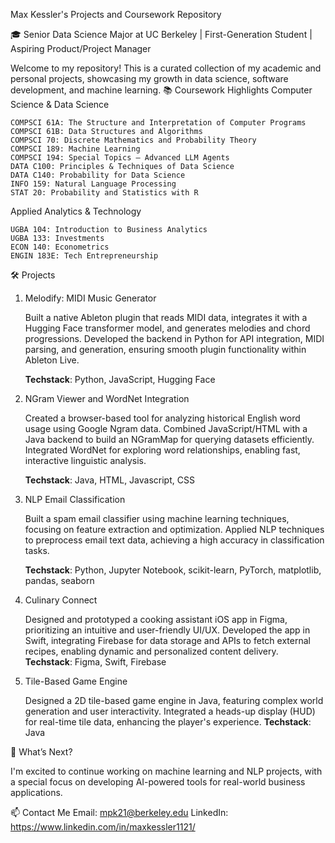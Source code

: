 Max Kessler's Projects and Coursework Repository

🎓 Senior Data Science Major at UC Berkeley | First-Generation Student | Aspiring Product/Project Manager

Welcome to my repository! This is a curated collection of my academic and personal projects, showcasing my growth in data science, software development, and machine learning.
📚 Coursework Highlights
Computer Science & Data Science

    COMPSCI 61A: The Structure and Interpretation of Computer Programs
    COMPSCI 61B: Data Structures and Algorithms
    COMPSCI 70: Discrete Mathematics and Probability Theory
    COMPSCI 189: Machine Learning 
    COMPSCI 194: Special Topics – Advanced LLM Agents
    DATA C100: Principles & Techniques of Data Science
    DATA C140: Probability for Data Science
    INFO 159: Natural Language Processing
    STAT 20: Probability and Statistics with R

Applied Analytics & Technology

    UGBA 104: Introduction to Business Analytics
    UGBA 133: Investments
    ECON 140: Econometrics
    ENGIN 183E: Tech Entrepreneurship

🛠️ Projects
1. Melodify: MIDI Music Generator

    Built a native Ableton plugin that reads MIDI data, integrates it with a Hugging Face transformer model, and generates melodies and chord progressions.
    Developed the backend in Python for API integration, MIDI parsing, and generation, ensuring smooth plugin functionality within Ableton Live.
   
    **Techstack**: Python, JavaScript, Hugging Face

3. NGram Viewer and WordNet Integration

    Created a browser-based tool for analyzing historical English word usage using Google Ngram data.
    Combined JavaScript/HTML with a Java backend to build an NGramMap for querying datasets efficiently.
    Integrated WordNet for exploring word relationships, enabling fast, interactive linguistic analysis.
   
    **Techstack**: Java, HTML, Javascript, CSS

5. NLP Email Classification 

    Built a spam email classifier using machine learning techniques, focusing on feature extraction and optimization.
    Applied NLP techniques to preprocess email text data, achieving a high accuracy in classification tasks.
   
    **Techstack**: Python, Jupyter Notebook, scikit-learn, PyTorch, matplotlib, pandas, seaborn

7. Culinary Connect

    Designed and prototyped a cooking assistant iOS app in Figma, prioritizing an intuitive and user-friendly UI/UX.
    Developed the app in Swift, integrating Firebase for data storage and APIs to fetch external recipes, enabling dynamic and personalized content delivery.
    **Techstack**: Figma, Swift, Firebase
   
8. Tile-Based Game Engine

    Designed a 2D tile-based game engine in Java, featuring complex world generation and user interactivity.
    Integrated a heads-up display (HUD) for real-time tile data, enhancing the player's experience.
    **Techstack**: Java


📝 What’s Next?

I'm excited to continue working on machine learning and NLP projects, with a special focus on developing AI-powered tools for real-world business applications.

📫 Contact Me
Email: mpk21@berkeley.edu
LinkedIn: https://www.linkedin.com/in/maxkessler1121/ 
